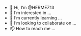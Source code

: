- 👋 Hi, I’m @HERMEZ13
- 👀 I’m interested in ...
- 🌱 I’m currently learning ...
- 💞️ I’m looking to collaborate on ...
- 📫 How to reach me ...

<!---
HERMEZ13/HERMEZ13 is a ✨ subnormal✨ repository because its `README.md` (this file) appears on your GitHub profile.
You can click the Preview link to take a look at your changes.
--->
